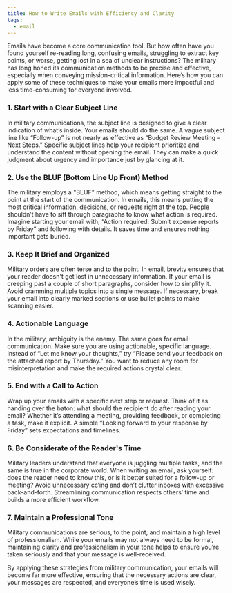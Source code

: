 ```yaml
---
title: How to Write Emails with Efficiency and Clarity
tags:
  - email
---
```

Emails have become a core communication tool. But how often have you found yourself re-reading long, confusing emails, struggling to extract key points, or worse, getting lost in a sea of unclear instructions? The military has long honed its communication methods to be precise and effective, especially when conveying mission-critical information. Here’s how you can apply some of these techniques to make your emails more impactful and less time-consuming for everyone involved.

### 1. **Start with a Clear Subject Line**
In military communications, the subject line is designed to give a clear indication of what’s inside. Your emails should do the same. A vague subject line like “Follow-up” is not nearly as effective as “Budget Review Meeting - Next Steps.” Specific subject lines help your recipient prioritize and understand the content without opening the email. They can make a quick judgment about urgency and importance just by glancing at it.

### 2. **Use the BLUF (Bottom Line Up Front) Method**
The military employs a "BLUF" method, which means getting straight to the point at the start of the communication. In emails, this means putting the most critical information, decisions, or requests right at the top. People shouldn’t have to sift through paragraphs to know what action is required. Imagine starting your email with, “Action required: Submit expense reports by Friday” and following with details. It saves time and ensures nothing important gets buried.

### 3. **Keep It Brief and Organized**
Military orders are often terse and to the point. In email, brevity ensures that your reader doesn't get lost in unnecessary information. If your email is creeping past a couple of short paragraphs, consider how to simplify it. Avoid cramming multiple topics into a single message. If necessary, break your email into clearly marked sections or use bullet points to make scanning easier.

### 4. **Actionable Language**
In the military, ambiguity is the enemy. The same goes for email communication. Make sure you are using actionable, specific language. Instead of “Let me know your thoughts,” try “Please send your feedback on the attached report by Thursday.” You want to reduce any room for misinterpretation and make the required actions crystal clear.

### 5. **End with a Call to Action**
Wrap up your emails with a specific next step or request. Think of it as handing over the baton: what should the recipient do after reading your email? Whether it’s attending a meeting, providing feedback, or completing a task, make it explicit. A simple “Looking forward to your response by Friday” sets expectations and timelines.

### 6. **Be Considerate of the Reader's Time**
Military leaders understand that everyone is juggling multiple tasks, and the same is true in the corporate world. When writing an email, ask yourself: does the reader need to know this, or is it better suited for a follow-up or meeting? Avoid unnecessary cc’ing and don’t clutter inboxes with excessive back-and-forth. Streamlining communication respects others’ time and builds a more efficient workflow.

### 7. **Maintain a Professional Tone**
Military communications are serious, to the point, and maintain a high level of professionalism. While your emails may not always need to be formal, maintaining clarity and professionalism in your tone helps to ensure you’re taken seriously and that your message is well-received.

By applying these strategies from military communication, your emails will become far more effective, ensuring that the necessary actions are clear, your messages are respected, and everyone’s time is used wisely.